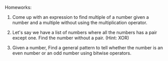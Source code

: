 Homeworks:

1. Come up with an expression to find multiple of a number given a number and a multiple without using the multiplication operator.

2. Let's say we have a list of numbers where all the numbers has a pair except one. Find the number without a pair. (Hint: XOR)

3. Given a number, Find a general pattern to tell whether the number is an even number or an odd number using bitwise operators.
